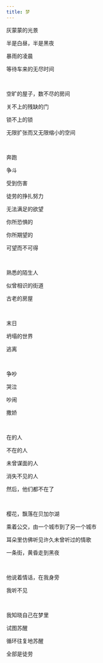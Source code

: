 ```yaml
---
title: 梦
---
```


灰蒙蒙的光景

半是白昼，半是黑夜

暴雨的凌晨

等待车来的无尽时间

<br />

空旷的屋子，数不尽的房间

关不上的残缺的门

锁不上的锁

无限扩张而又无限缩小的空间

<br />

奔跑

争斗

受到伤害

徒劳的挣扎努力

无法满足的欲望

你所恐惧的

你所期望的

可望而不可得

<br />

熟悉的陌生人

似曾相识的街道

古老的房屋

<br />

末日

坍塌的世界

逃离

<br />

争吵

哭泣

吵闹

撒娇

<br />

在的人

不在的人

未曾谋面的人

消失不见的人

然后，他们都不在了

<br />

樱花，飘落在贝加尔湖

乘着公交，由一个城市到了另一个城市

耳朵里仿佛听见许久未曾听过的情歌

一条街，黄昏走到黑夜

<br />

他说着情话，在我身旁

我听不见

<br />

我知晓自己在梦里

试图苏醒

循环往复地苏醒

全部是徒劳
